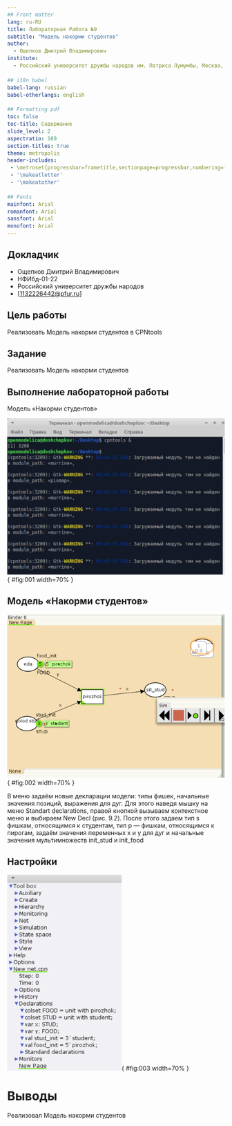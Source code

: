 ```yaml
---
## Front matter
lang: ru-RU
title: Лабораторная Работа №9
subtitle: "Модель накорми студентов"
author:
  - Ощепков Дмитрий Владимирович
institute:
  - Российский университет дружбы народов им. Патриса Лумумбы, Москва, Россия

## i18n babel
babel-lang: russian
babel-otherlangs: english

## Formatting pdf
toc: false
toc-title: Содержание
slide_level: 2
aspectratio: 169
section-titles: true
theme: metropolis
header-includes:
 - \metroset{progressbar=frametitle,sectionpage=progressbar,numbering=fraction}
 - '\makeatletter'
 - '\makeatother'

## Fonts
mainfont: Arial
romanfont: Arial
sansfont: Arial
monofont: Arial
---
```



## Докладчик


  * Ощепков Дмитрий Владимирович 
  * НФИбд-01-22
  * Российский университет дружбы народов
  * [1132226442@pfur.ru]
  
## Цель работы

Реализовать  Модель накорми студентов в CPNtools

## Задание

Реализовать  Модель накорми студентов 

## Выполнение лабораторной работы

Модель «Накорми студентов»

![Откроем CPNtoolls](image/3.png){ #fig:001 width=70% }

## Модель «Накорми студентов»

![Модель «Накорми студентов»](image/1.png){ #fig:002 width=70% }

В меню задаём новые декларации модели: типы фишек, начальные значения
позиций, выражения для дуг. Для этого наведя мышку на меню Standart declarations,
правой кнопкой вызываем контекстное меню и выбираем New Decl (рис. 9.2).
После этого задаем тип s фишкам, относящимся к студентам, тип p — фишкам,
относящимся к пирогам, задаём значения переменных x и y для дуг и начальные
значения мультимножеств init_stud и init_food

## Настройки

![Настройки](image/2.png){ #fig:003 width=70% }


# Выводы

Реализовал Модель накорми студентов 